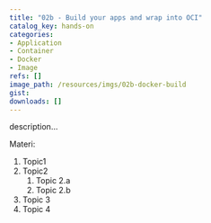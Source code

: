 ```yaml
---
title: "02b - Build your apps and wrap into OCI"
catalog_key: hands-on
categories:
- Application
- Container
- Docker
- Image
refs: []
image_path: /resources/imgs/02b-docker-build
gist: 
downloads: []
---
```



description...

<!--more-->

Materi: 

1. Topic1
2. Topic2
    1. Topic 2.a
    2. Topic 2.b
3. Topic 3
4. Topic 4